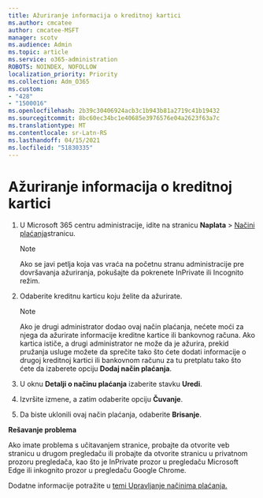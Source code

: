 ```yaml
---
title: Ažuriranje informacija o kreditnoj kartici
ms.author: cmcatee
author: cmcatee-MSFT
manager: scotv
ms.audience: Admin
ms.topic: article
ms.service: o365-administration
ROBOTS: NOINDEX, NOFOLLOW
localization_priority: Priority
ms.collection: Adm_O365
ms.custom:
- "428"
- "1500016"
ms.openlocfilehash: 2b39c30406924acb3c1b943b81a2719c41b19432
ms.sourcegitcommit: 8bc60ec34bc1e40685e3976576e04a2623f63a7c
ms.translationtype: MT
ms.contentlocale: sr-Latn-RS
ms.lasthandoff: 04/15/2021
ms.locfileid: "51830335"
---
```

# <a name="update-credit-card-information"></a>Ažuriranje informacija o kreditnoj kartici

1. U Microsoft 365 centru administracije, idite na stranicu **Naplata** \> [Načini plaćanja](https://go.microsoft.com/fwlink/p/?linkid=2018806)stranicu.

    > [!NOTE]
    > Ako se javi petlja koja vas vraća na početnu stranu administracije pre dovršavanja ažuriranja, pokušajte da pokrenete InPrivate ili Incognito režim.
  
2. Odaberite kreditnu karticu koju želite da ažurirate.

    > [!NOTE]
    > Ako je drugi administrator dodao ovaj način plaćanja, nećete moći za njega da ažurirate informacije kreditne kartice ili bankovnog računa. Ako kartica ističe, a drugi administrator ne može da je ažurira, prekid pružanja usluge možete da sprečite tako što ćete dodati informacije o drugoj kreditnoj kartici ili bankovnom računu za tu pretplatu tako što ćete da izaberete opciju **Dodaj način plaćanja**.
  
3. U oknu **Detalji o načinu plaćanja** izaberite stavku **Uredi**. 

4. Izvršite izmene, a zatim odaberite opciju **Čuvanje**.

5. Da biste uklonili ovaj način plaćanja, odaberite **Brisanje**.

**Rešavanje problema**

Ako imate problema s učitavanjem stranice, probajte da otvorite veb stranicu u drugom pregledaču ili probajte da otvorite stranicu u privatnom prozoru pregledača, kao što je InPrivate prozor u pregledaču Microsoft Edge ili inkognito prozor u pregledaču Google Chrome. 

Dodatne informacije potražite u [temi Upravljanje načinima plaćanja.](https://docs.microsoft.com/microsoft-365/commerce/billing-and-payments/manage-payment-methods)